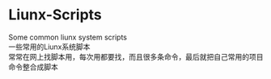 # Liunx-Scripts
Some common liunx system scripts  
一些常用的Liunx系统脚本  
常常在网上找脚本用，每次用都要找，而且很多条命令，最后就把自己常用的项目命令整合成脚本
